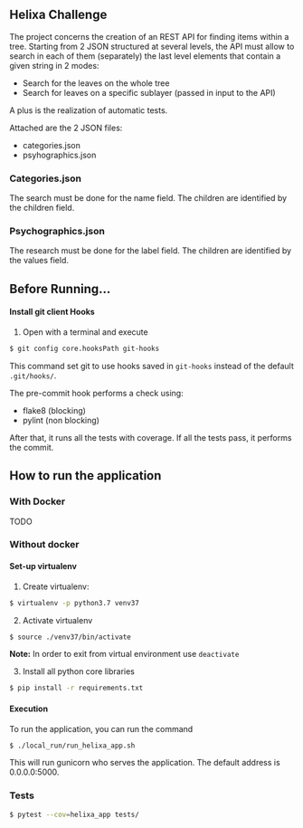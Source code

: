 ## Helixa Challenge

The project concerns the creation of an REST API for finding items within a tree. Starting from 2 JSON structured at several levels, the API must allow to search in each of them (separately) the last level elements that contain a given string in 2 modes:

* Search for the leaves on the whole tree
* Search for leaves on a specific sublayer (passed in input to the API)
 
A plus is the realization of automatic tests.

Attached are the 2 JSON files:
* categories.json
* psyhographics.json

### Categories.json 
The search must be done for the name field. The children are identified by the children field.
### Psychographics.json
The research must be done for the label field. The children are identified by the values ​​field.

## Before Running...
#### Install git client Hooks

1. Open with a terminal and execute
```bash
$ git config core.hooksPath git-hooks
```

This command set git to use hooks saved in `git-hooks` instead of the default `.git/hooks/`.

The pre-commit hook performs a check using:
 * flake8 (blocking) 
 * pylint (non blocking)
 
After that, it runs all the tests with coverage. If all the tests pass, it performs the commit.

## How to run the application

### With Docker

TODO

### Without docker

#### Set-up virtualenv

1. Create virtualenv:
```bash
$ virtualenv -p python3.7 venv37
```

2. Activate virtualenv
```bash
$ source ./venv37/bin/activate
```
**Note:** In order to exit from virtual environment use `deactivate`

3. Install all python core libraries
```bash
$ pip install -r requirements.txt
```

#### Execution

To run the application, you can run the command
```bash
$ ./local_run/run_helixa_app.sh
```
This will run gunicorn who serves the application. The default address is 0.0.0.0:5000.

### Tests

```bash
$ pytest --cov=helixa_app tests/
```